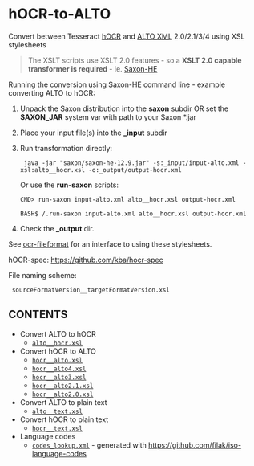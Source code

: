 # hOCR-to-ALTO
Convert between Tesseract [hOCR](https://github.com/kba/hocr-spec) and [ALTO XML](https://www.loc.gov/standards/alto/) 2.0/2.1/3/4 using XSL stylesheets

> The XSLT scripts use XSLT 2.0 features - so a **XSLT 2.0
capable transformer is required** - ie. [Saxon-HE](https://github.com/Saxonica/Saxon-HE/releases)

Running the conversion using Saxon-HE command line - example converting ALTO to hOCR:
 
1. Unpack the Saxon distribution into the **saxon** subdir OR set the **SAXON_JAR** system var with path to your Saxon *.jar
2. Place your input file(s) into the **_input** subdir
3. Run transformation directly:

        java -jar "saxon/saxon-he-12.9.jar" -s:_input/input-alto.xml -xsl:alto__hocr.xsl -o:_output/output-hocr.xml

   Or use the **run-saxon** scripts:

       CMD> run-saxon input-alto.xml alto__hocr.xsl output-hocr.xml

       BASH$ /.run-saxon input-alto.xml alto__hocr.xsl output-hocr.xml

 5. Check the **_output** dir. 


See [ocr-fileformat](https://github.com/UB-Mannheim/ocr-fileformat) for an
interface to using these stylesheets.

hOCR-spec: https://github.com/kba/hocr-spec

File naming scheme:   

     sourceFormatVersion__targetFormatVersion.xsl

## CONTENTS

  * Convert ALTO to hOCR
    * [`alto__hocr.xsl`](./alto__hocr.xsl) 
  * Convert hOCR to ALTO
    * [`hocr__alto.xsl`](./hocr__alto.xsl)
    * [`hocr__alto4.xsl`](./hocr__alto4.xsl)
    * [`hocr__alto3.xsl`](./hocr__alto3.xsl)
    * [`hocr__alto2.1.xsl`](./hocr__alto2.1.xsl)     
    * [`hocr__alto2.0.xsl`](./hocr__alto2.0.xsl) 
  * Convert ALTO to plain text
    * [`alto__text.xsl`](./alto__text.xsl)
  * Convert hOCR to plain text
    * [`hocr__text.xsl`](./hocr__text.xsl)
  * Language codes
    * [`codes_lookup.xml`](./codes_lookup.xml) - generated with https://github.com/filak/iso-language-codes
